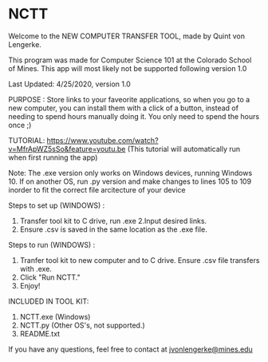 # NCTT

Welcome to the NEW COMPUTER TRANSFER TOOL, made by Quint von Lengerke.

This program was made for Computer Science 101 at the Colorado School of Mines. This app will most likely not be supported following 
version 1.0

Last Updated: 4/25/2020, version 1.0

PURPOSE : Store links to your faveorite applications, so when you go to a new computer, you can install them with a click of a button,
instead of needing to spend hours manually doing it. You only need to spend the hours once ;) 

TUTORIAL: https://www.youtube.com/watch?v=MfrApWZ5sSo&feature=youtu.be
(This tutorial will automatically run when first running the app)

Note: The .exe version only works on Windows devices, running Windows 10. 
If on another OS, run .py version and make changes to lines 105 to 109 inorder to fit the correct file arcitecture of your device

Steps to set up (WINDOWS) :
1. Transfer tool kit to C drive, run .exe
2.Input desired links.
3. Ensure .csv is saved in the same location as the .exe file.

Steps to run (WINDOWS) :
1. Tranfer tool kit to new computer and to C drive. Ensure .csv file transfers with .exe.
2. Click "Run NCTT."
3. Enjoy!


INCLUDED IN TOOL KIT:

1. NCTT.exe (Windows)
2. NCTT.py (Other OS's, not supported.)
3. README.txt

If you have any questions, feel free to contact at jvonlengerke@mines.edu

